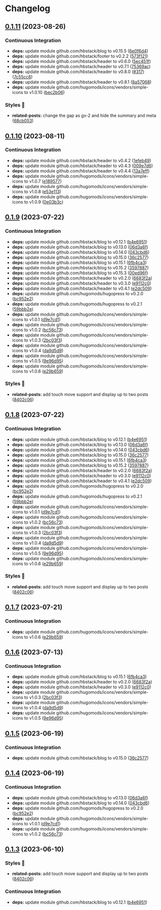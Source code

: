 # Changelog

## [0.1.11](https://github.com/hbstack/blog/compare/modules/related-posts/v0.1.10...modules/related-posts/v0.1.11) (2023-08-26)


### Continuous Integration

* **deps:** update module github.com/hbstack/blog to v0.15.5 ([6e0f6d4](https://github.com/hbstack/blog/commit/6e0f6d4517f4bc647dd214a2bc7e19c1d1d011c4))
* **deps:** update module github.com/hbstack/footer to v0.2.2 ([573f121](https://github.com/hbstack/blog/commit/573f121953a4242f072dc3e79a6da2e40e905626))
* **deps:** update module github.com/hbstack/header to v0.6.0 ([5ec451f](https://github.com/hbstack/blog/commit/5ec451f02a81ae813f301808e95008c94cf59dbe))
* **deps:** update module github.com/hbstack/header to v0.7.1 ([75369ac](https://github.com/hbstack/blog/commit/75369ac3ce071e6104bc4c3bfbc69ef7d70ae2a8))
* **deps:** update module github.com/hbstack/header to v0.8.0 ([#317](https://github.com/hbstack/blog/issues/317)) ([7c55cc8](https://github.com/hbstack/blog/commit/7c55cc8536600308395c8598a23c0c87566a0562))
* **deps:** update module github.com/hbstack/header to v0.8.1 ([8a57068](https://github.com/hbstack/blog/commit/8a57068305380cc85f56da0d387d4cae2bc5813d))
* **deps:** update module github.com/hugomods/icons/vendors/simple-icons to v1.0.10 ([bec2b06](https://github.com/hbstack/blog/commit/bec2b06e7feacaf541594667343ac8f84df322ff))


### Styles 🎨

* **related-posts:** change the gap as gx-2 and hide the summary and meta ([68cb053](https://github.com/hbstack/blog/commit/68cb053437273f56926fa6e77c05a6402b674bfa))

## [0.1.10](https://github.com/hbstack/blog/compare/modules/related-posts/v0.1.9...modules/related-posts/v0.1.10) (2023-08-11)


### Continuous Integration

* **deps:** update module github.com/hbstack/header to v0.4.2 ([1efeb49](https://github.com/hbstack/blog/commit/1efeb49f0aecf59e2a37f458023943fcedff469a))
* **deps:** update module github.com/hbstack/header to v0.4.3 ([009e7d6](https://github.com/hbstack/blog/commit/009e7d61d5bd6374999d22f9d39dcb38bc69deee))
* **deps:** update module github.com/hbstack/header to v0.4.4 ([13a7eff](https://github.com/hbstack/blog/commit/13a7eff418ff5d60ce5a808b014648b9e7ccc60a))
* **deps:** update module github.com/hugomods/icons/vendors/simple-icons to v1.0.7 ([e189577](https://github.com/hbstack/blog/commit/e1895772597abacbfdc80133cd5ec847627e7e60))
* **deps:** update module github.com/hugomods/icons/vendors/simple-icons to v1.0.8 ([e53e113](https://github.com/hbstack/blog/commit/e53e113beabad85a87cca515e97b2e90f7950ad1))
* **deps:** update module github.com/hugomods/icons/vendors/simple-icons to v1.0.9 ([0e03b3c](https://github.com/hbstack/blog/commit/0e03b3c61ed7338632cea28454c243274ef2df91))

## [0.1.9](https://github.com/hbstack/blog/compare/modules/related-posts-v0.1.8...modules/related-posts/v0.1.9) (2023-07-22)


### Continuous Integration

* **deps:** update module github.com/hbstack/blog to v0.12.1 ([b4e6951](https://github.com/hbstack/blog/commit/b4e695188f04c8f78175af78500750f396db1045))
* **deps:** update module github.com/hbstack/blog to v0.13.0 ([06d3a6f](https://github.com/hbstack/blog/commit/06d3a6fee41cc0268ade873dc34a9de97a13fcc3))
* **deps:** update module github.com/hbstack/blog to v0.14.0 ([043cbd6](https://github.com/hbstack/blog/commit/043cbd62c4688baab0a5ebf38cd17a27aee6b4f1))
* **deps:** update module github.com/hbstack/blog to v0.15.0 ([36c2577](https://github.com/hbstack/blog/commit/36c2577fd59796009ffd0810249e5c102b68f5b6))
* **deps:** update module github.com/hbstack/blog to v0.15.1 ([6fb4ca3](https://github.com/hbstack/blog/commit/6fb4ca36da5095f2aebf8273afe68710a7ed2f34))
* **deps:** update module github.com/hbstack/blog to v0.15.2 ([3597887](https://github.com/hbstack/blog/commit/35978879bff0aa39d3b83063476557696103089c))
* **deps:** update module github.com/hbstack/blog to v0.15.3 ([00ed96f](https://github.com/hbstack/blog/commit/00ed96ffe4507a2b97d38026182bf0d63b3879f4))
* **deps:** update module github.com/hbstack/header to v0.2.0 ([6683f2a](https://github.com/hbstack/blog/commit/6683f2a897d9e07fe7a4e4d69d1bf375f7b2793d))
* **deps:** update module github.com/hbstack/header to v0.3.0 ([e9112c0](https://github.com/hbstack/blog/commit/e9112c021ca3f1c50db540e6e8ad0ceccc2c9f90))
* **deps:** update module github.com/hbstack/header to v0.4.1 ([e2dc509](https://github.com/hbstack/blog/commit/e2dc5096182f3228d2618d32dcd87c78ba94b0e0))
* **deps:** update module github.com/hugomods/hugopress to v0.2.0 ([bc952e2](https://github.com/hbstack/blog/commit/bc952e2b65c3c0da5fd63092423f6aa3e8ba8ae5))
* **deps:** update module github.com/hugomods/hugopress to v0.2.1 ([59bbb2e](https://github.com/hbstack/blog/commit/59bbb2ef8ce12c7b3961def3b090ac1b93f65036))
* **deps:** update module github.com/hugomods/icons/vendors/simple-icons to v1.0.1 ([d9e7cd1](https://github.com/hbstack/blog/commit/d9e7cd14836563885bb2fa0ee5c20eddf9a7aa47))
* **deps:** update module github.com/hugomods/icons/vendors/simple-icons to v1.0.2 ([bc56c73](https://github.com/hbstack/blog/commit/bc56c7379a4da3988763ec2ba0ad2ea384922148))
* **deps:** update module github.com/hugomods/icons/vendors/simple-icons to v1.0.3 ([2bc03f3](https://github.com/hbstack/blog/commit/2bc03f321b29c253cc92065490e4defede5e5fd7))
* **deps:** update module github.com/hugomods/icons/vendors/simple-icons to v1.0.4 ([da9d5d9](https://github.com/hbstack/blog/commit/da9d5d927f04a8d2f7aa79619b9b7acee3d61b06))
* **deps:** update module github.com/hugomods/icons/vendors/simple-icons to v1.0.5 ([9e96d95](https://github.com/hbstack/blog/commit/9e96d950f5a3334ade41519e2633b1a426a6c661))
* **deps:** update module github.com/hugomods/icons/vendors/simple-icons to v1.0.6 ([e29b659](https://github.com/hbstack/blog/commit/e29b659a603f21c9a84ae27e72e7dce732957da1))


### Styles 🎨

* **related-posts:** add touch move support and display up to two posts ([8402c06](https://github.com/hbstack/blog/commit/8402c062966d169cdea34dfb96fc0d9bb25e868f))

## [0.1.8](https://github.com/hbstack/blog/compare/modules/related-posts-v0.1.7...modules/related-posts/v0.1.8) (2023-07-22)


### Continuous Integration

* **deps:** update module github.com/hbstack/blog to v0.12.1 ([b4e6951](https://github.com/hbstack/blog/commit/b4e695188f04c8f78175af78500750f396db1045))
* **deps:** update module github.com/hbstack/blog to v0.13.0 ([06d3a6f](https://github.com/hbstack/blog/commit/06d3a6fee41cc0268ade873dc34a9de97a13fcc3))
* **deps:** update module github.com/hbstack/blog to v0.14.0 ([043cbd6](https://github.com/hbstack/blog/commit/043cbd62c4688baab0a5ebf38cd17a27aee6b4f1))
* **deps:** update module github.com/hbstack/blog to v0.15.0 ([36c2577](https://github.com/hbstack/blog/commit/36c2577fd59796009ffd0810249e5c102b68f5b6))
* **deps:** update module github.com/hbstack/blog to v0.15.1 ([6fb4ca3](https://github.com/hbstack/blog/commit/6fb4ca36da5095f2aebf8273afe68710a7ed2f34))
* **deps:** update module github.com/hbstack/blog to v0.15.2 ([3597887](https://github.com/hbstack/blog/commit/35978879bff0aa39d3b83063476557696103089c))
* **deps:** update module github.com/hbstack/header to v0.2.0 ([6683f2a](https://github.com/hbstack/blog/commit/6683f2a897d9e07fe7a4e4d69d1bf375f7b2793d))
* **deps:** update module github.com/hbstack/header to v0.3.0 ([e9112c0](https://github.com/hbstack/blog/commit/e9112c021ca3f1c50db540e6e8ad0ceccc2c9f90))
* **deps:** update module github.com/hbstack/header to v0.4.1 ([e2dc509](https://github.com/hbstack/blog/commit/e2dc5096182f3228d2618d32dcd87c78ba94b0e0))
* **deps:** update module github.com/hugomods/hugopress to v0.2.0 ([bc952e2](https://github.com/hbstack/blog/commit/bc952e2b65c3c0da5fd63092423f6aa3e8ba8ae5))
* **deps:** update module github.com/hugomods/hugopress to v0.2.1 ([59bbb2e](https://github.com/hbstack/blog/commit/59bbb2ef8ce12c7b3961def3b090ac1b93f65036))
* **deps:** update module github.com/hugomods/icons/vendors/simple-icons to v1.0.1 ([d9e7cd1](https://github.com/hbstack/blog/commit/d9e7cd14836563885bb2fa0ee5c20eddf9a7aa47))
* **deps:** update module github.com/hugomods/icons/vendors/simple-icons to v1.0.2 ([bc56c73](https://github.com/hbstack/blog/commit/bc56c7379a4da3988763ec2ba0ad2ea384922148))
* **deps:** update module github.com/hugomods/icons/vendors/simple-icons to v1.0.3 ([2bc03f3](https://github.com/hbstack/blog/commit/2bc03f321b29c253cc92065490e4defede5e5fd7))
* **deps:** update module github.com/hugomods/icons/vendors/simple-icons to v1.0.4 ([da9d5d9](https://github.com/hbstack/blog/commit/da9d5d927f04a8d2f7aa79619b9b7acee3d61b06))
* **deps:** update module github.com/hugomods/icons/vendors/simple-icons to v1.0.5 ([9e96d95](https://github.com/hbstack/blog/commit/9e96d950f5a3334ade41519e2633b1a426a6c661))
* **deps:** update module github.com/hugomods/icons/vendors/simple-icons to v1.0.6 ([e29b659](https://github.com/hbstack/blog/commit/e29b659a603f21c9a84ae27e72e7dce732957da1))


### Styles 🎨

* **related-posts:** add touch move support and display up to two posts ([8402c06](https://github.com/hbstack/blog/commit/8402c062966d169cdea34dfb96fc0d9bb25e868f))

## [0.1.7](https://github.com/hbstack/blog/compare/modules/related-posts/v0.1.6...modules/related-posts/v0.1.7) (2023-07-21)


### Continuous Integration

* **deps:** update module github.com/hugomods/icons/vendors/simple-icons to v1.0.6 ([e29b659](https://github.com/hbstack/blog/commit/e29b659a603f21c9a84ae27e72e7dce732957da1))

## [0.1.6](https://github.com/hbstack/blog/compare/modules/related-posts/v0.1.5...modules/related-posts/v0.1.6) (2023-07-13)


### Continuous Integration

* **deps:** update module github.com/hbstack/blog to v0.15.1 ([6fb4ca3](https://github.com/hbstack/blog/commit/6fb4ca36da5095f2aebf8273afe68710a7ed2f34))
* **deps:** update module github.com/hbstack/header to v0.2.0 ([6683f2a](https://github.com/hbstack/blog/commit/6683f2a897d9e07fe7a4e4d69d1bf375f7b2793d))
* **deps:** update module github.com/hbstack/header to v0.3.0 ([e9112c0](https://github.com/hbstack/blog/commit/e9112c021ca3f1c50db540e6e8ad0ceccc2c9f90))
* **deps:** update module github.com/hugomods/icons/vendors/simple-icons to v1.0.3 ([2bc03f3](https://github.com/hbstack/blog/commit/2bc03f321b29c253cc92065490e4defede5e5fd7))
* **deps:** update module github.com/hugomods/icons/vendors/simple-icons to v1.0.4 ([da9d5d9](https://github.com/hbstack/blog/commit/da9d5d927f04a8d2f7aa79619b9b7acee3d61b06))
* **deps:** update module github.com/hugomods/icons/vendors/simple-icons to v1.0.5 ([9e96d95](https://github.com/hbstack/blog/commit/9e96d950f5a3334ade41519e2633b1a426a6c661))

## [0.1.5](https://github.com/hbstack/blog/compare/modules/related-posts/v0.1.4...modules/related-posts/v0.1.5) (2023-06-19)


### Continuous Integration

* **deps:** update module github.com/hbstack/blog to v0.15.0 ([36c2577](https://github.com/hbstack/blog/commit/36c2577fd59796009ffd0810249e5c102b68f5b6))

## [0.1.4](https://github.com/hbstack/blog/compare/modules/related-posts/v0.1.3...modules/related-posts/v0.1.4) (2023-06-19)


### Continuous Integration

* **deps:** update module github.com/hbstack/blog to v0.13.0 ([06d3a6f](https://github.com/hbstack/blog/commit/06d3a6fee41cc0268ade873dc34a9de97a13fcc3))
* **deps:** update module github.com/hbstack/blog to v0.14.0 ([043cbd6](https://github.com/hbstack/blog/commit/043cbd62c4688baab0a5ebf38cd17a27aee6b4f1))
* **deps:** update module github.com/hugomods/hugopress to v0.2.0 ([bc952e2](https://github.com/hbstack/blog/commit/bc952e2b65c3c0da5fd63092423f6aa3e8ba8ae5))
* **deps:** update module github.com/hugomods/icons/vendors/simple-icons to v1.0.1 ([d9e7cd1](https://github.com/hbstack/blog/commit/d9e7cd14836563885bb2fa0ee5c20eddf9a7aa47))
* **deps:** update module github.com/hugomods/icons/vendors/simple-icons to v1.0.2 ([bc56c73](https://github.com/hbstack/blog/commit/bc56c7379a4da3988763ec2ba0ad2ea384922148))

## [0.1.3](https://github.com/hbstack/blog/compare/modules/related-posts/v0.1.2...modules/related-posts/v0.1.3) (2023-06-10)


### Styles 🎨

* **related-posts:** add touch move support and display up to two posts ([8402c06](https://github.com/hbstack/blog/commit/8402c062966d169cdea34dfb96fc0d9bb25e868f))


### Continuous Integration

* **deps:** update module github.com/hbstack/blog to v0.12.1 ([b4e6951](https://github.com/hbstack/blog/commit/b4e695188f04c8f78175af78500750f396db1045))
